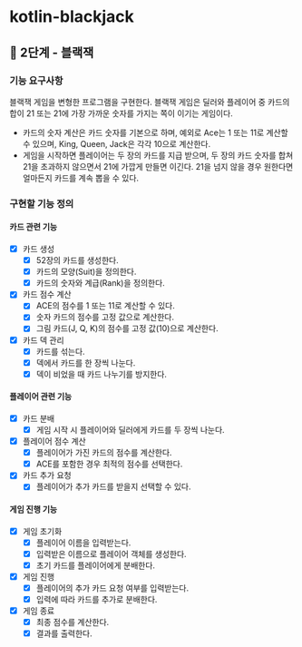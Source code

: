 # kotlin-blackjack
## 🚀 2단계 - 블랙잭
### 기능 요구사항
블랙잭 게임을 변형한 프로그램을 구현한다. 블랙잭 게임은 딜러와 플레이어 중 카드의 합이 21 또는 21에 가장 가까운 숫자를 가지는 쪽이 이기는 게임이다.

- 카드의 숫자 계산은 카드 숫자를 기본으로 하며, 예외로 Ace는 1 또는 11로 계산할 수 있으며, King, Queen, Jack은 각각 10으로 계산한다.
- 게임을 시작하면 플레이어는 두 장의 카드를 지급 받으며, 두 장의 카드 숫자를 합쳐 21을 초과하지 않으면서 21에 가깝게 만들면 이긴다. 21을 넘지 않을 경우 원한다면 얼마든지 카드를 계속 뽑을 수 있다.

### 구현할 기능 정의
#### 카드 관련 기능
- [x] 카드 생성
    - [x] 52장의 카드를 생성한다.
    - [x] 카드의 모양(Suit)을 정의한다.
    - [x] 카드의 숫자와 계급(Rank)을 정의한다.

- [x] 카드 점수 계산
    - [x] ACE의 점수를 1 또는 11로 계산할 수 있다.
    - [x] 숫자 카드의 점수를 고정 값으로 계산한다.
    - [x] 그림 카드(J, Q, K)의 점수를 고정 값(10)으로 계산한다.

- [x] 카드 덱 관리
    - [x] 카드를 섞는다.
    - [x] 덱에서 카드를 한 장씩 나눈다.
    - [x] 덱이 비었을 때 카드 나누기를 방지한다.

#### 플레이어 관련 기능
- [x] 카드 분배
    - [x] 게임 시작 시 플레이어와 딜러에게 카드를 두 장씩 나눈다.

- [x] 플레이어 점수 계산
    - [x] 플레이어가 가진 카드의 점수를 계산한다.
    - [x] ACE를 포함한 경우 최적의 점수를 선택한다.

- [x] 카드 추가 요청
    - [x] 플레이어가 추가 카드를 받을지 선택할 수 있다.
#### 게임 진행 기능
- [x] 게임 초기화
    - [x] 플레이어 이름을 입력받는다.
    - [x] 입력받은 이름으로 플레이어 객체를 생성한다.
    - [x] 초기 카드를 플레이어에게 분배한다.

- [x] 게임 진행
    - [x] 플레이어의 추가 카드 요청 여부를 입력받는다.
    - [x] 입력에 따라 카드를 추가로 분배한다.

- [x] 게임 종료
    - [x] 최종 점수를 계산한다.
    - [x] 결과를 출력한다.
